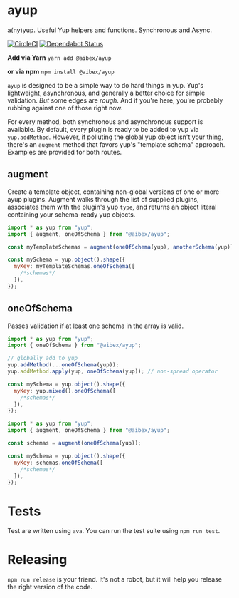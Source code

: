 # ayup

a(ny)yup. Useful Yup helpers and functions. Synchronous and Async.

[![CircleCI](https://circleci.com/gh/aibexhq/ayup/tree/master.svg?style=shield)](https://circleci.com/gh/aibexhq/ayup/tree/master)
[![Dependabot Status](https://api.dependabot.com/badges/status?host=github&repo=aibexhq/ayup)](https://dependabot.com)

**Add via Yarn**
`yarn add @aibex/ayup`

**or via npm**
`npm install @aibex/ayup`

`ayup` is designed to be a simple way to do hard things in yup. Yup's lightweight, asynchronous, and generally a better choice for simple validation. _But_ some edges are _rough_. And if you're here, you're probably rubbing against one of those right now.

For every method, both synchronous and asynchronous support is available. By default, every plugin is ready to be added to yup via `yup.addMethod`. However, if polluting the global yup object isn't your thing, there's an `augment` method that favors yup's "template schema" approach. Examples are provided for both routes.

## augment

Create a template object, containing non-global versions of one or more ayup plugins. Augment walks through the list of supplied plugins, associates them with the plugin's yup `type`, and returns an object literal containing your schema-ready yup objects.

```js
import * as yup from "yup";
import { augment, oneOfSchema } from "@aibex/ayup";

const myTemplateSchemas = augment(oneOfSchema(yup), anotherSchema(yup));

const mySchema = yup.object().shape({
  myKey: myTemplateSchemas.oneOfSchema([
    /*schemas*/
  ]),
});
```

## oneOfSchema

Passes validation if at least one schema in the array is valid.

```js
import * as yup from "yup";
import { oneOfSchema } from "@aibex/ayup";

// globally add to yup
yup.addMethod(...oneOfSchema(yup));
yup.addMethod.apply(yup, oneOfSchema(yup)); // non-spread operator

const mySchema = yup.object().shape({
  myKey: yup.mixed().oneOfSchema([
    /*schemas*/
  ]),
});
```

```js
import * as yup from "yup";
import { augment, oneOfSchema } from "@aibex/ayup";

const schemas = augment(oneOfSchema(yup));

const mySchema = yup.object().shape({
  myKey: schemas.oneOfSchema([
    /*schemas*/
  ]),
});
```

# Tests

Test are written using `ava`. You can run the test suite using `npm run test`.

# Releasing

`npm run release` is your friend. It's not a robot, but it will help you release the right version of the code.
